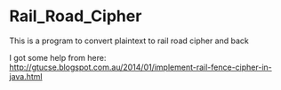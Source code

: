 # Rail_Road_Cipher
This is a program to convert plaintext to rail road cipher and back

I got some help from here:
http://gtucse.blogspot.com.au/2014/01/implement-rail-fence-cipher-in-java.html

